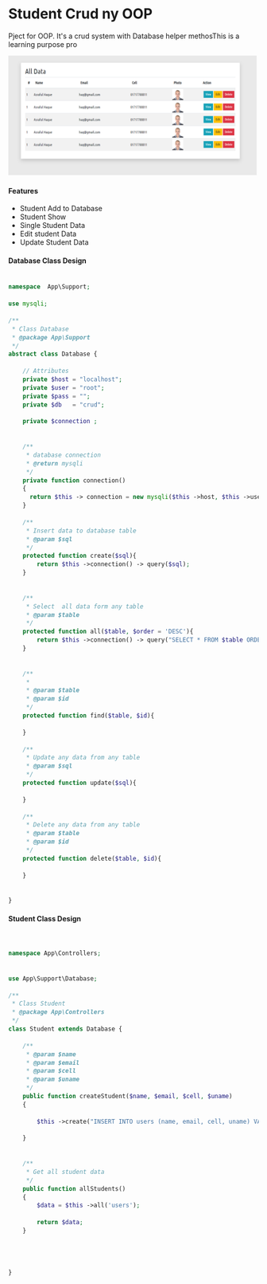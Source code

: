 # Student Crud ny OOP 

Pject for OOP. It's a crud system with Database helper methosThis is a learning purpose pro


<img style="width:500px;" src="data.png">

#### Features 
- Student Add to Database
- Student Show 
- Single Student Data
- Edit student Data
- Update Student Data

#### Database Class Design
```php

namespace  App\Support;

use mysqli;

/**
 * Class Database
 * @package App\Support
 */
abstract class Database {

    // Attributes
    private $host = "localhost";
    private $user = "root";
    private $pass = "";
    private $db   = "crud";

    private $connection ;


    /**
     * database connection
     * @return mysqli
     */
    private function connection()
    {
      return $this -> connection = new mysqli($this ->host, $this ->user, $this ->pass, $this ->db );
    }

    /**
     * Insert data to database table
     * @param $sql
     */
    protected function create($sql){
        return $this ->connection() -> query($sql);
    }


    /**
     * Select  all data form any table
     * @param $table
     */
    protected function all($table, $order = 'DESC'){
        return $this ->connection() -> query("SELECT * FROM $table ORDER BY id $order");
    }


    /**
     *
     * @param $table
     * @param $id
     */
    protected function find($table, $id){

    }

    /**
     * Update any data from any table
     * @param $sql
     */
    protected function update($sql){

    }

    /**
     * Delete any data from any table
     * @param $table
     * @param $id
     */
    protected function delete($table, $id){

    }


}
```

#### Student Class Design
```php


namespace App\Controllers;


use App\Support\Database;

/**
 * Class Student
 * @package App\Controllers
 */
class Student extends Database {

    /**
     * @param $name
     * @param $email
     * @param $cell
     * @param $uname
     */
    public function createStudent($name, $email, $cell, $uname)
    {

        $this ->create("INSERT INTO users (name, email, cell, uname) VALUES ('$name','$email','$cell','$uname')");

    }


    /**
     * Get all student data
     */
    public function allStudents()
    {
        $data = $this ->all('users');

        return $data;
    }




}


```
